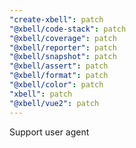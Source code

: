 ```yaml
---
"create-xbell": patch
"@xbell/code-stack": patch
"@xbell/coverage": patch
"@xbell/reporter": patch
"@xbell/snapshot": patch
"@xbell/assert": patch
"@xbell/format": patch
"@xbell/color": patch
"xbell": patch
"@xbell/vue2": patch
---
```


Support user agent

